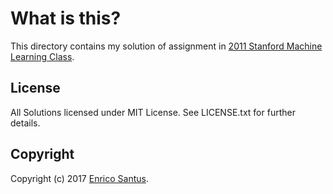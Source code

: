 # What is this?

This directory contains my solution of assignment in [2011 Stanford Machine Learning Class](http://www.ml-class.org).


## License

All Solutions licensed under MIT License. See LICENSE.txt for further details.


## Copyright

Copyright (c) 2017 [Enrico Santus](http://web.mit.edu/esantus/www/).
